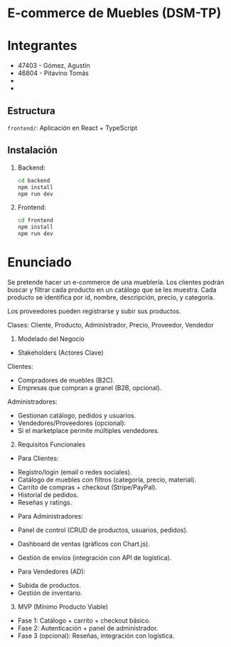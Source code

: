 # E-commerce de Muebles (DSM-TP)

# Integrantes

- 47403 - Gómez, Agustín
- 46804 - Pitavino Tomás
-
-

## Estructura

<!-- `backend/`: API en Node.js + Express + MongoDB -->

`frontend/`: Aplicación en React + TypeScript

## Instalación

1. Backend:

   ```bash
   cd backend
   npm install
   npm run dev
   ```

2. Frontend:

   ```bash
   cd frontend
   npm install
   npm run dev
   ```

# Enunciado

Se pretende hacer un e-commerce de una mueblería. Los clientes podrán buscar y filtrar cada producto en un catálogo que se les muestra. Cada producto se identifica por id, nombre, descripción, precio, y categoría.

Los proveedores pueden registrarse y subir sus productos.

Clases: Cliente, Producto, Administrador, Precio, Proveedor, Vendedor

1. Modelado del Negocio

- Stakeholders (Actores Clave)

Clientes:

- Compradores de muebles (B2C).
- Empresas que compran a granel (B2B, opcional).

Administradores:

- Gestionan catálogo, pedidos y usuarios.
- Vendedores/Proveedores (opcional):
- Si el marketplace permite múltiples vendedores.

2. Requisitos Funcionales

- Para Clientes:

* Registro/login (email o redes sociales).
* Catálogo de muebles con filtros (categoría, precio, material).
* Carrito de compras + checkout (Stripe/PayPal).
* Historial de pedidos.
* Reseñas y ratings.

- Para Administradores:

* Panel de control (CRUD de productos, usuarios, pedidos).

* Dashboard de ventas (gráficos con Chart.js).

* Gestión de envíos (integración con API de logística).

- Para Vendedores (AD):

* Subida de productos.
* Gestión de inventario.

3. MVP (Mínimo Producto Viable)

- Fase 1: Catálogo + carrito + checkout básico.
- Fase 2: Autenticación + panel de administrador.
- Fase 3 (opcional): Reseñas, integración con logística.

<!-- 4. Tecnologías Confirmadas -->
<!---->
<!-- - Frontend: React + TypeScript + TailwindCSS. -->
<!-- - Backend: Node.js + Express + MongoDB. -->
<!-- - Pagos: Stripe/PayPal (sandbox para testing). -->
<!-- - Cloud: MongoDB Atlas + Cloudinary (imágenes). -->
